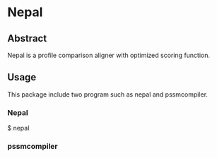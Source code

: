 # Nepal
## Abstract
Nepal is a profile comparison aligner with optimized scoring function.
## Usage
This package include two program such as nepal and pssmcompiler.
### Nepal
$ nepal
### pssmcompiler
